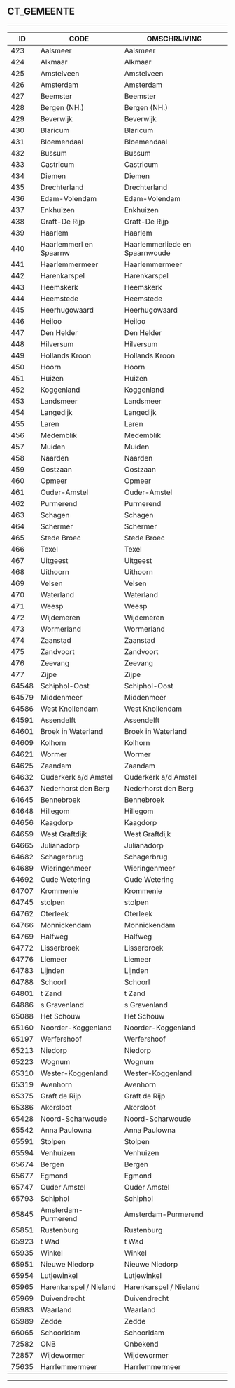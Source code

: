 ## CT_GEMEENTE

***



|ID                              	|CODE          	|OMSCHRIJVING|
|------                          	|----          	|-----    |
|423|Aalsmeer|Aalsmeer|
|424|Alkmaar|Alkmaar|
|425|Amstelveen|Amstelveen|
|426|Amsterdam|Amsterdam|
|427|Beemster|Beemster|
|428|Bergen (NH.)|Bergen (NH.)|
|429|Beverwijk|Beverwijk|
|430|Blaricum|Blaricum|
|431|Bloemendaal|Bloemendaal|
|432|Bussum|Bussum|
|433|Castricum|Castricum|
|434|Diemen|Diemen|
|435|Drechterland|Drechterland|
|436|Edam-Volendam|Edam-Volendam|
|437|Enkhuizen|Enkhuizen|
|438|Graft-De Rijp|Graft-De Rijp|
|439|Haarlem|Haarlem|
|440|Haarlemmerl en Spaarnw|Haarlemmerliede en Spaarnwoude|
|441|Haarlemmermeer|Haarlemmermeer|
|442|Harenkarspel|Harenkarspel|
|443|Heemskerk|Heemskerk|
|444|Heemstede|Heemstede|
|445|Heerhugowaard|Heerhugowaard|
|446|Heiloo|Heiloo|
|447|Den Helder|Den Helder|
|448|Hilversum|Hilversum|
|449|Hollands Kroon|Hollands Kroon|
|450|Hoorn|Hoorn|
|451|Huizen|Huizen|
|452|Koggenland|Koggenland|
|453|Landsmeer|Landsmeer|
|454|Langedijk|Langedijk|
|455|Laren|Laren|
|456|Medemblik|Medemblik|
|457|Muiden|Muiden|
|458|Naarden|Naarden|
|459|Oostzaan|Oostzaan|
|460|Opmeer|Opmeer|
|461|Ouder-Amstel|Ouder-Amstel|
|462|Purmerend|Purmerend|
|463|Schagen|Schagen|
|464|Schermer|Schermer|
|465|Stede Broec|Stede Broec|
|466|Texel|Texel|
|467|Uitgeest|Uitgeest|
|468|Uithoorn|Uithoorn|
|469|Velsen|Velsen|
|470|Waterland|Waterland|
|471|Weesp|Weesp|
|472|Wijdemeren|Wijdemeren|
|473|Wormerland|Wormerland|
|474|Zaanstad|Zaanstad|
|475|Zandvoort|Zandvoort|
|476|Zeevang|Zeevang|
|477|Zijpe|Zijpe|
|64548|Schiphol-Oost|Schiphol-Oost|
|64579|Middenmeer|Middenmeer|
|64586|West Knollendam|West Knollendam|
|64591|Assendelft|Assendelft|
|64601|Broek in Waterland|Broek in Waterland|
|64609|Kolhorn|Kolhorn|
|64621|Wormer|Wormer|
|64625|Zaandam|Zaandam|
|64632|Ouderkerk a/d Amstel|Ouderkerk a/d Amstel|
|64637|Nederhorst den Berg|Nederhorst den Berg|
|64645|Bennebroek|Bennebroek|
|64648|Hillegom|Hillegom|
|64656|Kaagdorp|Kaagdorp|
|64659|West Graftdijk|West Graftdijk|
|64665|Julianadorp|Julianadorp|
|64682|Schagerbrug|Schagerbrug|
|64689|Wieringenmeer|Wieringenmeer|
|64692|Oude Wetering|Oude Wetering|
|64707|Krommenie|Krommenie|
|64745|stolpen|stolpen|
|64762|Oterleek|Oterleek|
|64766|Monnickendam|Monnickendam|
|64769|Halfweg|Halfweg|
|64772|Lisserbroek|Lisserbroek|
|64776|Liemeer|Liemeer|
|64783|Lijnden|Lijnden|
|64788|Schoorl|Schoorl|
|64801|t Zand|t Zand|
|64886|s Gravenland|s Gravenland|
|65088|Het Schouw|Het Schouw|
|65160|Noorder-Koggenland|Noorder-Koggenland|
|65197|Werfershoof|Werfershoof|
|65213|Niedorp|Niedorp|
|65223|Wognum|Wognum|
|65310|Wester-Koggenland|Wester-Koggenland|
|65319|Avenhorn|Avenhorn|
|65375|Graft de Rijp|Graft de Rijp|
|65386|Akersloot|Akersloot|
|65428|Noord-Scharwoude|Noord-Scharwoude|
|65542|Anna Paulowna|Anna Paulowna|
|65591|Stolpen|Stolpen|
|65594|Venhuizen|Venhuizen|
|65674|Bergen|Bergen|
|65677|Egmond|Egmond|
|65747|Ouder Amstel|Ouder Amstel|
|65793|Schiphol|Schiphol|
|65845|Amsterdam-Purmerend|Amsterdam-Purmerend|
|65851|Rustenburg|Rustenburg|
|65923|t Wad|t Wad|
|65935|Winkel|Winkel|
|65951|Nieuwe Niedorp|Nieuwe Niedorp|
|65954|Lutjewinkel|Lutjewinkel|
|65965|Harenkarspel / Nieland|Harenkarspel / Nieland|
|65969|Duivendrecht|Duivendrecht|
|65983|Waarland|Waarland|
|65989|Zedde|Zedde|
|66065|Schoorldam|Schoorldam|
|72582|ONB|Onbekend|
|72857|Wijdewormer|Wijdewormer|
|75635|Harrlemmermeer|Harrlemmermeer|



***